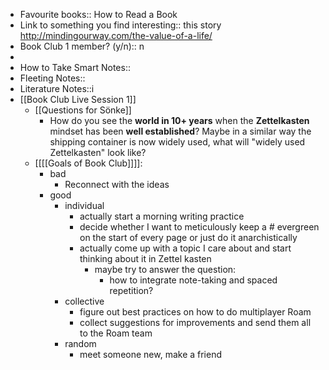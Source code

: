 - Favourite books:: How to Read a Book
- Link to something you find interesting:: this story http://mindingourway.com/the-value-of-a-life/
- Book Club 1 member? (y/n):: n
- 
- How to Take Smart Notes::
- Fleeting Notes:: 
- Literature Notes::i
- [[Book Club Live Session 1]]
    - [[Questions for Sönke]]
        - How do you see the **world in 10+ years** when the **Zettelkasten** mindset has been **well established**? Maybe in a similar way the shipping container is now widely used, what will "widely used Zettelkasten" look like?
    - [[[[Goals of Book Club]]]]:
        - bad
            - Reconnect with the ideas
        - good
            - individual
                - actually start a morning writing practice
                - decide whether I want to meticulously keep a # evergreen on the start of every page or just do it anarchistically
                - actually come up with a topic I care about and start thinking about it in Zettel kasten
                    - maybe try to answer the question:
                        - how to integrate note-taking and spaced repetition?
            - collective
                - figure out best practices on how to do multiplayer Roam
                - collect suggestions for improvements and send them all to the Roam team
            - random
                - meet someone new, make a friend
